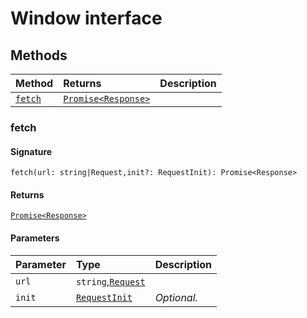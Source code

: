 # Window interface













## Methods

| Method	   |  Returns	| Description|
|:-------------|:-------|:-----------|
|[`fetch`](#fetch)      | [`Promise<Response>`](promise.md) |  |



### fetch



#### Signature
`fetch(url: string|Request,init?: RequestInit): Promise<Response>`

#### Returns
[`Promise<Response>`](promise.md)

#### Parameters


| Parameter	   | Type    | Description |
|:-------------|:---------------|:------------|
| `url`    | `string`,[`Request`](request.md) |  |
| `init`    | [`RequestInit`](requestinit.md) | _Optional._ |


